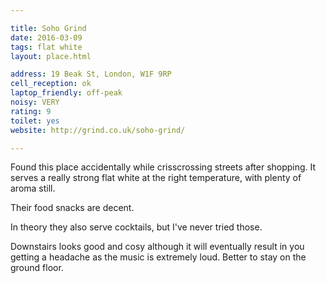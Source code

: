 ```yaml
---

title: Soho Grind
date: 2016-03-09
tags: flat white
layout: place.html

address: 19 Beak St, London, W1F 9RP
cell_reception: ok
laptop_friendly: off-peak
noisy: VERY
rating: 9
toilet: yes
website: http://grind.co.uk/soho-grind/

---
```


Found this place accidentally while crisscrossing streets after shopping. It serves a really strong flat white at the right temperature, with plenty of aroma still.

Their food snacks are decent.

In theory they also serve cocktails, but I've never tried those.

Downstairs looks good and cosy although it will eventually result in you getting a headache as the music is extremely loud. Better to stay on the ground floor.
